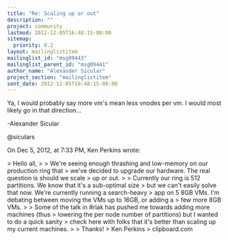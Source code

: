 ```yaml
---
title: "Re: Scaling up or out"
description: ""
project: community
lastmod: 2012-12-05T16:48:15-08:00
sitemap:
  priority: 0.2
layout: mailinglistitem
mailinglist_id: "msg09443"
mailinglist_parent_id: "msg09441"
author_name: "Alexander Sicular"
project_section: "mailinglistitem"
sent_date: 2012-12-05T16:48:15-08:00
---
```



Ya, I would probably say more vm's mean less vnodes per vm. I would most likely 
go in that direction...

-Alexander Sicular

@siculars

On Dec 5, 2012, at 7:33 PM, Ken Perkins wrote:

&gt; Hello all,
&gt; 
&gt; We're seeing enough thrashing and low-memory on our production ring that 
&gt; we've decided to upgrade our hardware. The real question is should we scale 
&gt; up or out.
&gt; 
&gt; Currently our ring is 512 partitions. We know that it's a sub-optimal size 
&gt; but we can't easily solve that now. We're currently running a search-heavy 
&gt; app on 5 8GB VMs. I'm debating between moving the VMs up to 16GB, or adding a 
&gt; few more 8GB VMs.
&gt; 
&gt; Some of the talk in #riak has pushed me towards adding more machines (thus 
&gt; lowering the per node number of partitions) but I wanted to do a quick sanity 
&gt; check here with folks that it's better than scaling up my current machines.
&gt; 
&gt; Thanks!
&gt; Ken Perkins
&gt; clipboard.com

